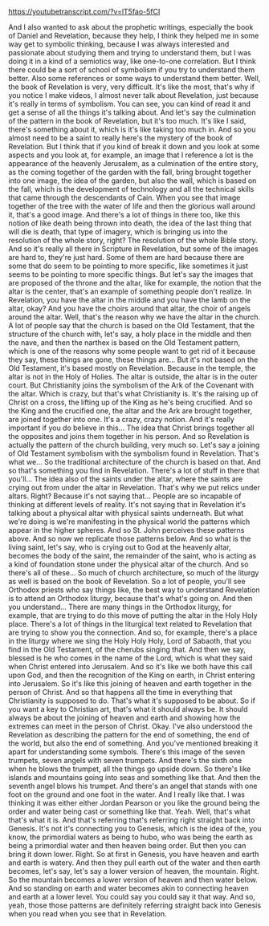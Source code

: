 https://youtubetranscript.com/?v=lT5fao-5fCI

 And I also wanted to ask about the prophetic writings, especially the book of Daniel and Revelation, because they help, I think they helped me in some way get to symbolic thinking, because I was always interested and passionate about studying them and trying to understand them, but I was doing it in a kind of a semiotics way, like one-to-one correlation. But I think there could be a sort of school of symbolism if you try to understand them better. Also some references or some ways to understand them better. Well, the book of Revelation is very, very difficult. It's like the most, that's why if you notice I make videos, I almost never talk about Revelation, just because it's really in terms of symbolism. You can see, you can kind of read it and get a sense of all the things it's talking about. And let's say the culmination of the pattern in the book of Revelation, but it's too much. It's like I said, there's something about it, which is it's like taking too much in. And so you almost need to be a saint to really here's the mystery of the book of Revelation. But I think that if you kind of break it down and you look at some aspects and you look at, for example, an image that I reference a lot is the appearance of the heavenly Jerusalem, as a culmination of the entire story, as the coming together of the garden with the fall, bring brought together into one image, the idea of the garden, but also the wall, which is based on the fall, which is the development of technology and all the technical skills that came through the descendants of Cain. When you see that image together of the tree with the water of life and then the glorious wall around it, that's a good image. And there's a lot of things in there too, like this notion of like death being thrown into death, the idea of the last thing that will die is death, that type of imagery, which is bringing us into the resolution of the whole story, right? The resolution of the whole Bible story. And so it's really all there in Scripture in Revelation, but some of the images are hard to, they're just hard. Some of them are hard because there are some that do seem to be pointing to more specific, like sometimes it just seems to be pointing to more specific things. But let's say the images that are proposed of the throne and the altar, like for example, the notion that the altar is the center, that's an example of something people don't realize. In Revelation, you have the altar in the middle and you have the lamb on the altar, okay? And you have the choirs around that altar, the choir of angels around the altar. Well, that's the reason why we have the altar in the church. A lot of people say that the church is based on the Old Testament, that the structure of the church with, let's say, a holy place in the middle and then the nave, and then the narthex is based on the Old Testament pattern, which is one of the reasons why some people want to get rid of it because they say, these things are gone, these things are... But it's not based on the Old Testament, it's based mostly on Revelation. Because in the temple, the altar is not in the Holy of Holies. The altar is outside, the altar is in the outer court. But Christianity joins the symbolism of the Ark of the Covenant with the altar. Which is crazy, but that's what Christianity is. It's the raising up of Christ on a cross, the lifting up of the King as he's being crucified. And so the King and the crucified one, the altar and the Ark are brought together, are joined together into one. It's a crazy, crazy notion. And it's really important if you do believe in this... The idea that Christ brings together all the opposites and joins them together in his person. And so Revelation is actually the pattern of the church building, very much so. Let's say a joining of Old Testament symbolism with the symbolism found in Revelation. That's what we... So the traditional architecture of the church is based on that. And so that's something you find in Revelation. There's a lot of stuff in there that you'll... The idea also of the saints under the altar, where the saints are crying out from under the altar in Revelation. That's why we put relics under altars. Right? Because it's not saying that... People are so incapable of thinking at different levels of reality. It's not saying that in Revelation it's talking about a physical altar with physical saints underneath. But what we're doing is we're manifesting in the physical world the patterns which appear in the higher spheres. And so St. John perceives these patterns above. And so now we replicate those patterns below. And so what is the living saint, let's say, who is crying out to God at the heavenly altar, becomes the body of the saint, the remainder of the saint, who is acting as a kind of foundation stone under the physical altar of the church. And so there's all of these... So much of church architecture, so much of the liturgy as well is based on the book of Revelation. So a lot of people, you'll see Orthodox priests who say things like, the best way to understand Revelation is to attend an Orthodox liturgy, because that's what's going on. And then you understand... There are many things in the Orthodox liturgy, for example, that are trying to do this move of putting the altar in the Holy Holy place. There's a lot of things in the liturgical text related to Revelation that are trying to show you the connection. And so, for example, there's a place in the liturgy where we sing the Holy Holy Holy, Lord of Sabaoth, that you find in the Old Testament, of the cherubs singing that. And then we say, blessed is he who comes in the name of the Lord, which is what they said when Christ entered into Jerusalem. And so it's like we both have this call upon God, and then the recognition of the King on earth, in Christ entering into Jerusalem. So it's like this joining of heaven and earth together in the person of Christ. And so that happens all the time in everything that Christianity is supposed to do. That's what it's supposed to be about. So if you want a key to Christian art, that's what it should always be. It should always be about the joining of heaven and earth and showing how the extremes can meet in the person of Christ. Okay. I've also understood the Revelation as describing the pattern for the end of something, the end of the world, but also the end of something. And you've mentioned breaking it apart for understanding some symbols. There's this image of the seven trumpets, seven angels with seven trumpets. And there's the sixth one when he blows the trumpet, all the things go upside down. So there's like islands and mountains going into seas and something like that. And then the seventh angel blows his trumpet. And there's an angel that stands with one foot on the ground and one foot in the water. And I really like that. I was thinking it was either either Jordan Pearson or you like the ground being the order and water being cast or something like that. Yeah. Well, that's what that's what it is. And that's referring that's referring right straight back into Genesis. It's not it's connecting you to Genesis, which is the idea of the, you know, the primordial waters as being to hubo, who was being the earth as being a primordial water and then heaven being order. But then you can bring it down lower. Right. So at first in Genesis, you have heaven and earth and earth is watery. And then they pull earth out of the water and then earth becomes, let's say, let's say a lower version of heaven, the mountain. Right. So the mountain becomes a lower version of heaven and then water below. And so standing on earth and water becomes akin to connecting heaven and earth at a lower level. You could say you could say it that way. And so, yeah, those those patterns are definitely referring straight back into Genesis when you read when you see that in Revelation.
